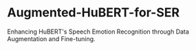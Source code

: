 # Augmented-HuBERT-for-SER
Enhancing HuBERT's Speech Emotion Recognition through Data Augmentation and Fine-tuning.
